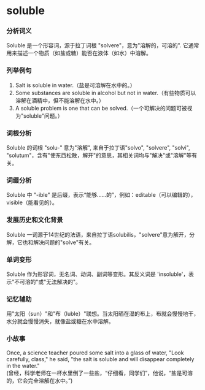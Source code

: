 # soluble

### 分析词义

  

Soluble 是一个形容词，源于拉丁词根 "solvere"，意为"溶解的，可溶的". 它通常用来描述一个物质（如盐或糖）能否在液体（如水）中溶解。

  

### 列举例句

  

1.  Salt is soluble in water.（盐是可溶解在水中的。）
2.  Some substances are soluble in alcohol but not in water.（有些物质可以溶解在酒精中，但不能溶解在水中。）
3.  A soluble problem is one that can be solved.（一个可解决的问题可被视为"soluble"问题。）

  

### 词根分析

  

Soluble 的词根 "solu-" 意为"溶解", 来自于拉丁语"solvo", "solvere", "solvi", "solutum"，含有"使东西松散，解开"的意思，其相关词均与"解决"或"溶解"等有关。

  

### 词缀分析

  

Soluble 中 "-ible" 是后缀，表示“能够……的”，例如：editable（可以编辑的），visible（能看见的）。

  

### 发展历史和文化背景

  

Soluble 一词源于14世纪的法语，来自拉丁语solubilis，"solvere"意为解开，分解，它也和解决问题的"solve"有关。

  

### 单词变形

  

Soluble 作为形容词，无名词、动词、副词等变形。其反义词是 'insoluble'，表示"不可溶的"或"无法解决的"。

  

### 记忆辅助

  

用"太阳（sun）"和"布（luble）"联想。当太阳晒在湿的布上，布就会慢慢地干，水分就会慢慢消失，就像盐或糖在水中溶解。

  

### 小故事

  

Once, a science teacher poured some salt into a glass of water, "Look carefully, class," he said, "the salt is soluble and will disappear completely in the water."  
(曾经，科学老师在一杯水里倒了一些盐，“仔细看，同学们”，他说，“盐是可溶的，它会完全溶解在水中。”)
